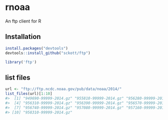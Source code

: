 rnoaa
=====



An ftp client for R

## Installation


```r
install.packages("devtools")
devtools::install_github("sckott/ftp")
```


```r
library('ftp')
```

## list files


```r
url <- "ftp://ftp.ncdc.noaa.gov/pub/data/noaa/2014/"
list_files(url)[1:10]
#>  [1] "949690-99999-2014.gz" "955810-99999-2014.gz" "956280-99999-2014.gz"
#>  [4] "956310-99999-2014.gz" "956390-99999-2014.gz" "956570-99999-2014.gz"
#>  [7] "956740-99999-2014.gz" "957080-99999-2014.gz" "957160-99999-2014.gz"
#> [10] "958310-99999-2014.gz"
```

